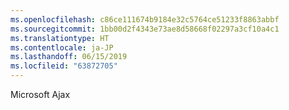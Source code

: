 ```yaml
---
ms.openlocfilehash: c86ce111674b9184e32c5764ce51233f8863abbf
ms.sourcegitcommit: 1bb00d2f4343e73ae8d58668f02297a3cf10a4c1
ms.translationtype: HT
ms.contentlocale: ja-JP
ms.lasthandoff: 06/15/2019
ms.locfileid: "63872705"
---
```

Microsoft Ajax